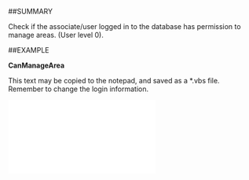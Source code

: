 

##SUMMARY

Check if the associate/user logged in to the database has permission to manage areas. (User level 0).


##EXAMPLE

**CanManageArea**

This text may be copied to the notepad, and saved as a *.vbs file. Remember to change the login information.

![](../../Examples/vbs/SOTravelInfoInterface.CanManageArea.vbs.txt)





